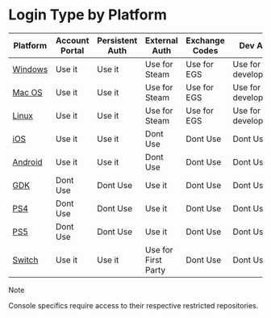 # Login Type by Platform


| Platform | Account Portal              | Persistent Auth | External Auth       | Exchange Codes | Dev Auth            |
|----------|-----------------------------|-----------------|---------------------|----------------|---------------------|
| [Windows](readme_login.md)             | Use it         | Use it          | Use for Steam       | Use for EGS    | Use for development |
| [Mac OS](readme_login.md)              | Use it         | Use it          | Use for Steam       | Use for EGS    | Use for development |
| [Linux](readme_login.md)               | Use it         | Use it          | Use for Steam       | Use for EGS    | Use for development |
| [iOS](readme_login.md)                 | Use it         | Use it          | Dont Use            | Dont Use       | Dont Use   |
| [Android](readme_login.md)             | Use it         | Use it          | Dont Use            | Dont Use       | Dont Use   |
| [GDK](gdk/readme_gdk_login.md)            | Dont Use       | Dont Use        | Use it              | Dont Use       | Dont Use   |
| [PS4](ps4/readme_ps4_login.md)            | Dont Use       | Dont Use        | Use it              | Dont Use       | Dont Use   |
| [PS5](ps5/readme_ps5_login.md)            | Dont Use       | Dont Use        | Use it              | Dont Use       | Dont Use   |
| [Switch](switch/readme_switch_login.md)   | Use it         | Use it          | Use for First Party | Dont Use       | Dont Use   |

> [!NOTE]
> Console specifics require access to their respective restricted repositories.